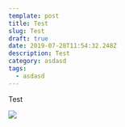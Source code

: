 ```yaml
---
template: post
title: Test
slug: Test
draft: true
date: 2019-07-28T11:54:32.248Z
description: Test
category: asdasd
tags:
  - asdasd
---
```

Test

![](/media/atrium.png)

